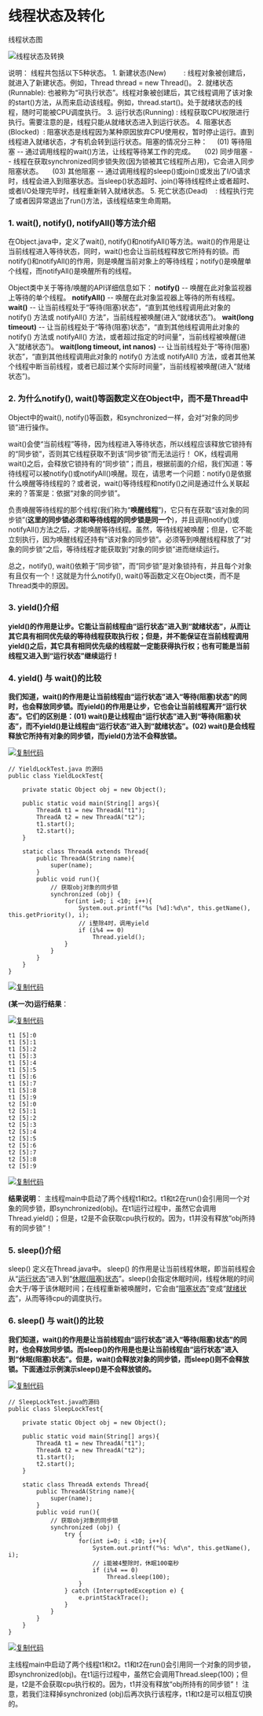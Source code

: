 # 线程状态及转化

线程状态图

![线程状态及转换](E:\gitbook\blend\Java\基础\线程\线程状态及转换.jpg)

说明：
线程共包括以下5种状态。
1. 新建状态(New)         : 线程对象被创建后，就进入了新建状态。例如，Thread thread = new Thread()。
2. 就绪状态(Runnable): 也被称为“可执行状态”。线程对象被创建后，其它线程调用了该对象的start()方法，从而来启动该线程。例如，thread.start()。处于就绪状态的线程，随时可能被CPU调度执行。
3. 运行状态(Running) : 线程获取CPU权限进行执行。需要注意的是，线程只能从就绪状态进入到运行状态。
4. 阻塞状态(Blocked)  : 阻塞状态是线程因为某种原因放弃CPU使用权，暂时停止运行。直到线程进入就绪状态，才有机会转到运行状态。阻塞的情况分三种：
    (01) 等待阻塞 -- 通过调用线程的wait()方法，让线程等待某工作的完成。
    (02) 同步阻塞 -- 线程在获取synchronized同步锁失败(因为锁被其它线程所占用)，它会进入同步阻塞状态。
    (03) 其他阻塞 -- 通过调用线程的sleep()或join()或发出了I/O请求时，线程会进入到阻塞状态。当sleep()状态超时、join()等待线程终止或者超时、或者I/O处理完毕时，线程重新转入就绪状态。
5. 死亡状态(Dead)    : 线程执行完了或者因异常退出了run()方法，该线程结束生命周期。

 

### **1. wait(), notify(), notifyAll()等方法介绍**

在Object.java中，定义了wait(), notify()和notifyAll()等方法。wait()的作用是让当前线程进入等待状态，同时，wait()也会让当前线程释放它所持有的锁。而notify()和notifyAll()的作用，则是唤醒当前对象上的等待线程；notify()是唤醒单个线程，而notifyAll()是唤醒所有的线程。

Object类中关于等待/唤醒的API详细信息如下：
**notify()**        -- 唤醒在此对象监视器上等待的单个线程。
**notifyAll()**   -- 唤醒在此对象监视器上等待的所有线程。
**wait()**                                         -- 让当前线程处于“等待(阻塞)状态”，“直到其他线程调用此对象的 notify() 方法或 notifyAll() 方法”，当前线程被唤醒(进入“就绪状态”)。
**wait(long timeout)**                    -- 让当前线程处于“等待(阻塞)状态”，“直到其他线程调用此对象的 notify() 方法或 notifyAll() 方法，或者超过指定的时间量”，当前线程被唤醒(进入“就绪状态”)。
**wait(long timeout, int nanos)**  -- 让当前线程处于“等待(阻塞)状态”，“直到其他线程调用此对象的 notify() 方法或 notifyAll() 方法，或者其他某个线程中断当前线程，或者已超过某个实际时间量”，当前线程被唤醒(进入“就绪状态”)。

### **2. 为什么notify(), wait()等函数定义在Object中，而不是Thread中**

Object中的wait(), notify()等函数，和synchronized一样，会对“对象的同步锁”进行操作。

wait()会使“当前线程”等待，因为线程进入等待状态，所以线程应该释放它锁持有的“同步锁”，否则其它线程获取不到该“同步锁”而无法运行！
OK，线程调用wait()之后，会释放它锁持有的“同步锁”；而且，根据前面的介绍，我们知道：等待线程可以被notify()或notifyAll()唤醒。现在，请思考一个问题：notify()是依据什么唤醒等待线程的？或者说，wait()等待线程和notify()之间是通过什么关联起来的？答案是：依据“对象的同步锁”。

负责唤醒等待线程的那个线程(我们称为“**唤醒线程**”)，它只有在获取“该对象的同步锁”(**这里的同步锁必须和等待线程的同步锁是同一个**)，并且调用notify()或notifyAll()方法之后，才能唤醒等待线程。虽然，等待线程被唤醒；但是，它不能立刻执行，因为唤醒线程还持有“该对象的同步锁”。必须等到唤醒线程释放了“对象的同步锁”之后，等待线程才能获取到“对象的同步锁”进而继续运行。

总之，notify(), wait()依赖于“同步锁”，而“同步锁”是对象锁持有，并且每个对象有且仅有一个！这就是为什么notify(), wait()等函数定义在Object类，而不是Thread类中的原因。

###  **3. yield()介绍**

**yield()的作用是让步。它能让当前线程由“运行状态”进入到“就绪状态”，从而让其它具有相同优先级的等待线程获取执行权；但是，并不能保证在当前线程调用yield()之后，其它具有相同优先级的线程就一定能获得执行权；也有可能是当前线程又进入到“运行状态”继续运行！**

### **4. yield() 与 wait()的比较**

**我们知道，wait()的作用是让当前线程由“运行状态”进入“等待(阻塞)状态”的同时，也会释放同步锁。而yield()的作用是让步，它也会让当前线程离开“运行状态”。它们的区别是：(01) wait()是让线程由“运行状态”进入到“等待(阻塞)状态”，而不yield()是让线程由“运行状态”进入到“就绪状态”。(02) wait()是会线程释放它所持有对象的同步锁，而yield()方法不会释放锁。**

[![复制代码](https://common.cnblogs.com/images/copycode.gif)](javascript:void(0);)

```
// YieldLockTest.java 的源码
public class YieldLockTest{ 

    private static Object obj = new Object();

    public static void main(String[] args){ 
        ThreadA t1 = new ThreadA("t1"); 
        ThreadA t2 = new ThreadA("t2"); 
        t1.start(); 
        t2.start();
    } 

    static class ThreadA extends Thread{
        public ThreadA(String name){ 
            super(name); 
        } 
        public void run(){ 
            // 获取obj对象的同步锁
            synchronized (obj) {
                for(int i=0; i <10; i++){ 
                    System.out.printf("%s [%d]:%d\n", this.getName(), this.getPriority(), i); 
                    // i整除4时，调用yield
                    if (i%4 == 0)
                        Thread.yield();
                }
            }
        } 
    } 
}
```

[![复制代码](https://common.cnblogs.com/images/copycode.gif)](javascript:void(0);)

**(某一次)运行结果**：

[![复制代码](https://common.cnblogs.com/images/copycode.gif)](javascript:void(0);)

```
t1 [5]:0
t1 [5]:1
t1 [5]:2
t1 [5]:3
t1 [5]:4
t1 [5]:5
t1 [5]:6
t1 [5]:7
t1 [5]:8
t1 [5]:9
t2 [5]:0
t2 [5]:1
t2 [5]:2
t2 [5]:3
t2 [5]:4
t2 [5]:5
t2 [5]:6
t2 [5]:7
t2 [5]:8
t2 [5]:9
```

[![复制代码](https://common.cnblogs.com/images/copycode.gif)](javascript:void(0);)

**结果说明**：
主线程main中启动了两个线程t1和t2。t1和t2在run()会引用同一个对象的同步锁，即synchronized(obj)。在t1运行过程中，虽然它会调用Thread.yield()；但是，t2是不会获取cpu执行权的。因为，t1并没有释放“obj所持有的同步锁”！

### 5. sleep()介绍

sleep() 定义在Thread.java中。
sleep() 的作用是让当前线程休眠，即当前线程会从“[运行状态](http://www.cnblogs.com/skywang12345/p/3479024.html)”进入到“[休眠(阻塞)状态](http://www.cnblogs.com/skywang12345/p/3479024.html)”。sleep()会指定休眠时间，线程休眠的时间会大于/等于该休眠时间；在线程重新被唤醒时，它会由“[阻塞状态](http://www.cnblogs.com/skywang12345/p/3479024.html)”变成“[就绪状态](http://www.cnblogs.com/skywang12345/p/3479024.html)”，从而等待cpu的调度执行。

### **6. sleep() 与 wait()的比较**

**我们知道，wait()的作用是让当前线程由“运行状态”进入“等待(阻塞)状态”的同时，也会释放同步锁。而sleep()的作用是也是让当前线程由“运行状态”进入到“休眠(阻塞)状态”。但是，wait()会释放对象的同步锁，而sleep()则不会释放锁。下面通过示例演示sleep()是不会释放锁的。**

[![复制代码](https://common.cnblogs.com/images/copycode.gif)](javascript:void(0);)

```
// SleepLockTest.java的源码
public class SleepLockTest{ 

    private static Object obj = new Object();

    public static void main(String[] args){ 
        ThreadA t1 = new ThreadA("t1"); 
        ThreadA t2 = new ThreadA("t2"); 
        t1.start(); 
        t2.start();
    } 

    static class ThreadA extends Thread{
        public ThreadA(String name){ 
            super(name); 
        } 
        public void run(){ 
            // 获取obj对象的同步锁
            synchronized (obj) {
                try {
                    for(int i=0; i <10; i++){ 
                        System.out.printf("%s: %d\n", this.getName(), i); 
                        // i能被4整除时，休眠100毫秒
                        if (i%4 == 0)
                            Thread.sleep(100);
                    }
                } catch (InterruptedException e) {
                    e.printStackTrace();
                }
            }
        } 
    } 
}
```

[![复制代码](https://common.cnblogs.com/images/copycode.gif)](javascript:void(0);)

主线程main中启动了两个线程t1和t2。t1和t2在run()会引用同一个对象的同步锁，即synchronized(obj)。在t1运行过程中，虽然它会调用Thread.sleep(100)；但是，t2是不会获取cpu执行权的。因为，t1并没有释放“obj所持有的同步锁”！
注意，若我们注释掉synchronized (obj)后再次执行该程序，t1和t2是可以相互切换的。